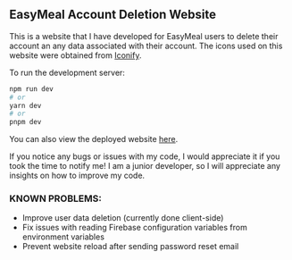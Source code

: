 ## EasyMeal Account Deletion Website

This is a website that I have developed for EasyMeal users to delete their account an any data associated with their account. The icons used on this website were obtained from [Iconify](https://iconify.design/).

To run the development server:

```bash
npm run dev
# or
yarn dev
# or
pnpm dev
```

You can also view the deployed website [here](https://www.nolancn.com/).

If you notice any bugs or issues with my code, I would appreciate it if you took the time to notify me! I am a junior developer, so I will appreciate any insights on how to improve my code.

### KNOWN PROBLEMS:

- Improve user data deletion (currently done client-side)
- Fix issues with reading Firebase configuration variables from environment variables
- Prevent website reload after sending password reset email
